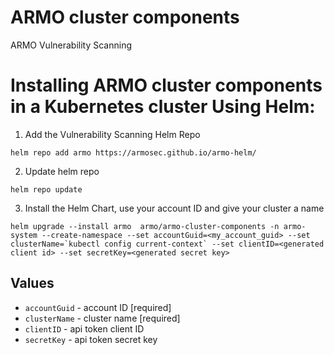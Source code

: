 # ARMO cluster components
ARMO Vulnerability Scanning


# Installing ARMO cluster components in a Kubernetes cluster Using Helm:

1. Add the Vulnerability Scanning Helm Repo
```
helm repo add armo https://armosec.github.io/armo-helm/
```

2. Update helm repo
```
helm repo update
```

3. Install the Helm Chart, use your account ID and give your cluster a name 
```
helm upgrade --install armo  armo/armo-cluster-components -n armo-system --create-namespace --set accountGuid=<my_account_guid> --set clusterName=`kubectl config current-context` --set clientID=<generated client id> --set secretKey=<generated secret key>
```

 
## Values
* `accountGuid` - account ID [required]
* `clusterName` - cluster name [required]
* `clientID` - api token client ID 
* `secretKey` - api token secret key
